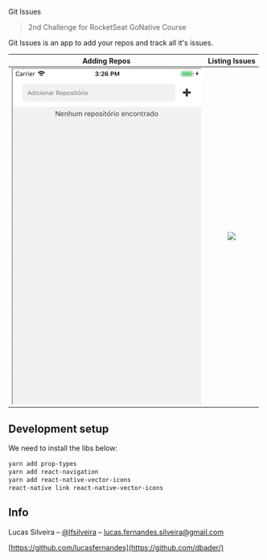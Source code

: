 Git Issues
> 2nd Challenge for RocketSeat GoNative Course

Git Issues is an app to add your repos and track all it's issues.

Adding Repos               |  Listing Issues
:-------------------------:|:-------------------------:
![](https://github.com/lucasfernandes/gitIssues/blob/master/src/docs/add-repo.gif) |  ![](https://github.com/lucasfernandes/gitIssues/blob/master/src/docs/listing-issues.gif)


## Development setup

We need to install the libs below:

```via yarn
yarn add prop-types
yarn add react-navigation
yarn add react-native-vector-icons
react-native link react-native-vector-icons
```

## Info

Lucas Silveira – [@lfsilveira](https://twitter.com/dbader_org) – lucas.fernandes.silveira@gmail.com

[https://github.com/lucasfernandes](https://github.com/dbader/)


<!-- Markdown link & img dfn's -->
[npm-image]: https://img.shields.io/npm/v/datadog-metrics.svg?style=flat-square
[npm-url]: https://npmjs.org/package/datadog-metrics
[npm-downloads]: https://img.shields.io/npm/dm/datadog-metrics.svg?style=flat-square
[travis-image]: https://img.shields.io/travis/dbader/node-datadog-metrics/master.svg?style=flat-square
[travis-url]: https://travis-ci.org/dbader/node-datadog-metrics
[wiki]: https://github.com/yourname/yourproject/wiki
